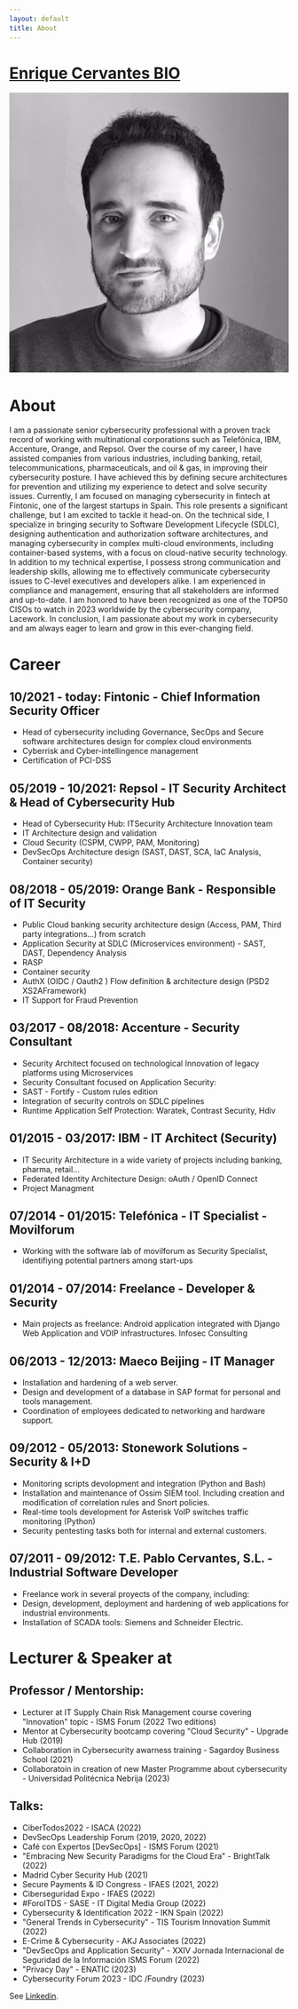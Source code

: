 ```yaml
---
layout: default
title: About
---
```


# [Enrique Cervantes BIO](https://www.linkedin.com/in/enriquecervantes/)

![Enrique Cervantes](/assets/img/fotoAbout.png)

# About

I am a passionate senior cybersecurity professional with a proven track record of working with multinational corporations such as Telefónica, IBM, Accenture, Orange, and Repsol. Over the course of my career, I have assisted companies from various industries, including banking, retail, telecommunications, pharmaceuticals, and oil & gas, in improving their cybersecurity posture. I have achieved this by defining secure architectures for prevention and utilizing my experience to detect and solve security issues.
Currently, I am focused on managing cybersecurity in fintech at Fintonic, one of the largest startups in Spain. This role presents a significant challenge, but I am excited to tackle it head-on.
On the technical side, I specialize in bringing security to Software Development Lifecycle (SDLC), designing authentication and authorization software architectures, and managing cybersecurity in complex multi-cloud environments, including container-based systems, with a focus on cloud-native security technology.
In addition to my technical expertise, I possess strong communication and leadership skills, allowing me to effectively communicate cybersecurity issues to C-level executives and developers alike. I am experienced in compliance and management, ensuring that all stakeholders are informed and up-to-date.
I am honored to have been recognized as one of the TOP50 CISOs to watch in 2023 worldwide by the cybersecurity company, Lacework.
In conclusion, I am passionate about my work in cybersecurity and am always eager to learn and grow in this ever-changing field.

# Career

## 10/2021 - today: Fintonic - Chief Information Security Officer

- Head of cybersecurity including Governance, SecOps and Secure software architectures design for
complex cloud environments
- Cyberrisk and Cyber-intellingence management
- Certification of PCI-DSS

## 05/2019 - 10/2021: Repsol - IT Security Architect & Head of Cybersecurity Hub

- Head of Cybersecurity Hub: ITSecurity Architecture Innovation team
- IT Architecture design and validation
- Cloud Security (CSPM, CWPP, PAM, Monitoring)
- DevSecOps Architecture design (SAST, DAST, SCA, IaC Analysis, Container security)

## 08/2018 - 05/2019: Orange Bank - Responsible of IT Security

- Public Cloud banking security architecture design (Access, PAM, Third party integrations...) from scratch
- Application Security at SDLC (Microservices environment) - SAST, DAST, Dependency Analysis
- RASP
- Container security
- AuthX (OIDC / Oauth2 ) Flow definition & architecture design (PSD2 XS2AFramework)
- IT Support for Fraud Prevention

## 03/2017 - 08/2018: Accenture - Security Consultant

- Security Architect focused on technological Innovation of legacy platforms using Microservices
- Security Consultant focused on Application Security:
- SAST - Fortify - Custom rules edition
- Integration of security controls on SDLC pipelines
- Runtime Application Self Protection: Waratek, Contrast Security, Hdiv

## 01/2015 - 03/2017: IBM - IT Architect (Security)

- IT Security Architecture in a wide variety of projects including banking, pharma, retail...
- Federated Identity Architecture Design: oAuth / OpenID Connect
- Project Managment

## 07/2014 - 01/2015: Telefónica - IT Specialist - Movilforum

- Working with the software lab of movilforum as Security Specialist, identifiying potential partners
among start-ups 

## 01/2014 - 07/2014: Freelance - Developer & Security

- Main projects as freelance:
Android application integrated with Django Web Application and VOIP infrastructures.
Infosec Consulting

## 06/2013 - 12/2013: Maeco Beijing - IT Manager

- Installation and hardening of a web server.
- Design and development of a database in SAP format for personal and tools management.
- Coordination of employees dedicated to networking and hardware support.

## 09/2012 - 05/2013: Stonework Solutions - Security & I+D

- Monitoring scripts devolopment and integration (Python and Bash)
- Installation and maintenance of Ossim SIEM tool. Including creation and modification of
correlation rules and Snort policies.
- Real-time tools development for Asterisk VoIP switches traffic monitoring (Python)
- Security pentesting tasks both for internal and external customers.

## 07/2011 - 09/2012: T.E. Pablo Cervantes, S.L. - Industrial Software Developer

- Freelance work in several proyects of the company, including:
- Design, development, deployment and hardening of web applications for industrial
environments.
- Installation of SCADA tools: Siemens and Schneider Electric.


# Lecturer & Speaker at

## Professor / Mentorship:
- Lecturer at IT Supply Chain Risk Management course covering "Innovation" topic - ISMS Forum (2022 Two editions)
- Mentor at Cybersecurity bootcamp covering "Cloud Security" - Upgrade Hub (2019)
- Collaboration in Cybersecurity awarness training - Sagardoy Business School (2021)
- Collaboratoin in creation of new Master Programme about cybersecurity - Universidad Politécnica Nebrija (2023)

## Talks:
- CiberTodos2022 - ISACA (2022)
- DevSecOps Leadership Forum (2019, 2020, 2022)
- Café con Expertos [DevSecOps] - ISMS Forum (2021)
- "Embracing New Security Paradigms for the Cloud Era" - BrightTalk (2022)
- Madrid Cyber Security Hub (2021)
- Secure Payments & ID Congress - IFAES (2021, 2022)
- Ciberseguridad Expo - IFAES (2022)
- #ForoITDS - SASE - IT Digital Media Group (2022)
- Cybersecurity & Identification 2022 - IKN Spain (2022)
- "General Trends in Cybersecurity" - TIS Tourism Innovation Summit (2022)
- E-Crime & Cybersecurity - AKJ Associates (2022)
- "DevSecOps and Application Security" - XXIV Jornada Internacional de Seguridad de la Información ISMS Forum (2022)
- "Privacy Day" - ENATIC (2023)
- Cybersecurity Forum 2023 - IDC /Foundry (2023)


See [Linkedin](https://www.linkedin.com/in/enriquecervantes/).